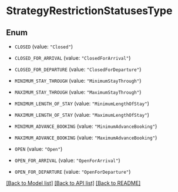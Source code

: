 # StrategyRestrictionStatusesType

## Enum


* `CLOSED` (value: `"Closed"`)

* `CLOSED_FOR_ARRIVAL` (value: `"ClosedForArrival"`)

* `CLOSED_FOR_DEPARTURE` (value: `"ClosedForDeparture"`)

* `MINIMUM_STAY_THROUGH` (value: `"MinimumStayThrough"`)

* `MAXIMUM_STAY_THROUGH` (value: `"MaximumStayThrough"`)

* `MINIMUM_LENGTH_OF_STAY` (value: `"MinimumLengthOfStay"`)

* `MAXIMUM_LENGTH_OF_STAY` (value: `"MaximumLengthOfStay"`)

* `MINIMUM_ADVANCE_BOOKING` (value: `"MinimumAdvanceBooking"`)

* `MAXIMUM_ADVANCE_BOOKING` (value: `"MaximumAdvanceBooking"`)

* `OPEN` (value: `"Open"`)

* `OPEN_FOR_ARRIVAL` (value: `"OpenForArrival"`)

* `OPEN_FOR_DEPARTURE` (value: `"OpenForDeparture"`)


[[Back to Model list]](../README.md#documentation-for-models) [[Back to API list]](../README.md#documentation-for-api-endpoints) [[Back to README]](../README.md)


